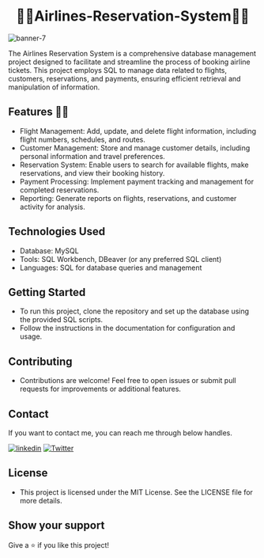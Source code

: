<h1 align="center">🚀🚦Airlines-Reservation-System🚦🚀</h1>

![banner-7](https://github.com/user-attachments/assets/acdb1fec-661d-4f9b-b411-e136947578ea)

The Airlines Reservation System is a comprehensive database management project designed to facilitate and streamline the process of booking airline tickets. 
This project employs SQL to manage data related to flights, customers, reservations, and payments, ensuring efficient retrieval and manipulation of information. 

## Features 🔑🔑
- Flight Management: Add, update, and delete flight information, including flight numbers, schedules, and routes.
- Customer Management: Store and manage customer details, including personal information and travel preferences.
- Reservation System: Enable users to search for available flights, make reservations, and view their booking history.
- Payment Processing: Implement payment tracking and management for completed reservations.
- Reporting: Generate reports on flights, reservations, and customer activity for analysis.

## Technologies Used
- Database: MySQL
- Tools: SQL Workbench, DBeaver (or any preferred SQL client)
- Languages: SQL for database queries and management

## Getting Started

- To run this project, clone the repository and set up the database using the provided SQL scripts.
- Follow the instructions in the documentation for configuration and usage.

## Contributing

- Contributions are welcome! Feel free to open issues or submit pull requests for improvements or additional features.



## Contact

If you want to contact me, you can reach me through below handles.

[![linkedin](https://img.shields.io/badge/Manju_GL-0077B5?style=for-the-badge&logo=linkedin&logoColor=white)](https://www.linkedin.com/in/manjunathgl/)
[![Twitter](https://img.shields.io/badge/Manju_GL-20232A?style=for-the-badge&logo=Github&logoColor=white)](https://github.com/ManjunathGlO)

  

## License

- This project is licensed under the MIT License. See the LICENSE file for more details.
  
## Show your support
Give a ⭐️ if you like this project!
